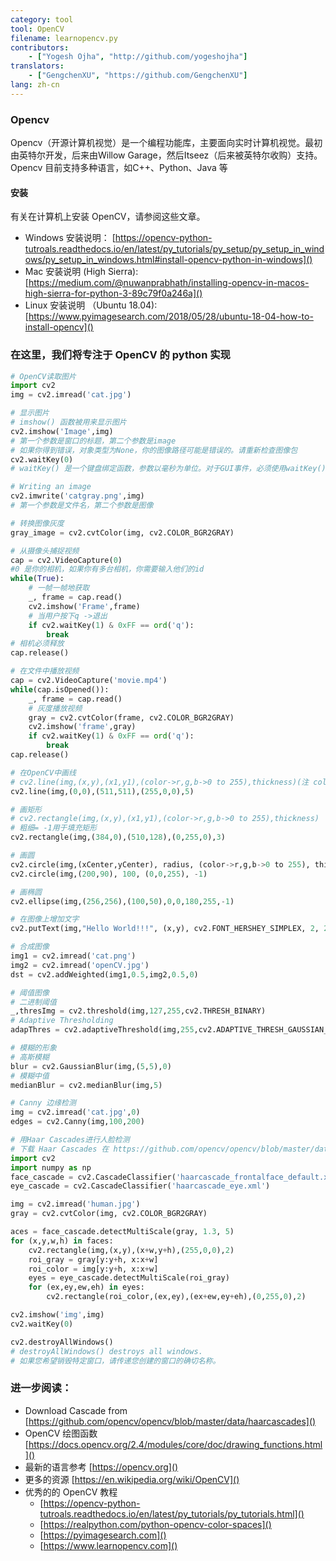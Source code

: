 ```yaml
---
category: tool
tool: OpenCV
filename: learnopencv.py
contributors:
    - ["Yogesh Ojha", "http://github.com/yogeshojha"]
translators:
    - ["GengchenXU", "https://github.com/GengchenXU"]
lang: zh-cn
---
```

### Opencv

Opencv（开源计算机视觉）是一个编程功能库，主要面向实时计算机视觉。最初由英特尔开发，后来由Willow Garage，然后Itseez（后来被英特尔收购）支持。Opencv 目前支持多种语言，如C++、Python、Java 等

#### 安装
有关在计算机上安装 OpenCV，请参阅这些文章。

* Windows 安装说明： [https://opencv-python-tutroals.readthedocs.io/en/latest/py_tutorials/py_setup/py_setup_in_windows/py_setup_in_windows.html#install-opencv-python-in-windows]()
* Mac 安装说明 (High Sierra): [https://medium.com/@nuwanprabhath/installing-opencv-in-macos-high-sierra-for-python-3-89c79f0a246a]()
* Linux 安装说明 （Ubuntu 18.04): [https://www.pyimagesearch.com/2018/05/28/ubuntu-18-04-how-to-install-opencv]()

### 在这里，我们将专注于 OpenCV 的 python 实现

```python
# OpenCV读取图片
import cv2
img = cv2.imread('cat.jpg')

# 显示图片
# imshow() 函数被用来显示图片
cv2.imshow('Image',img)
# 第一个参数是窗口的标题，第二个参数是image
# 如果你得到错误，对象类型为None，你的图像路径可能是错误的。请重新检查图像包
cv2.waitKey(0)
# waitKey() 是一个键盘绑定函数，参数以毫秒为单位。对于GUI事件，必须使用waitKey()函数。

# Writing an image
cv2.imwrite('catgray.png',img)
# 第一个参数是文件名，第二个参数是图像

# 转换图像灰度
gray_image = cv2.cvtColor(img, cv2.COLOR_BGR2GRAY)

# 从摄像头捕捉视频
cap = cv2.VideoCapture(0)
#0 是你的相机，如果你有多台相机，你需要输入他们的id
while(True):
    # 一帧一帧地获取
    _, frame = cap.read()
    cv2.imshow('Frame',frame)
    # 当用户按下q ->退出
    if cv2.waitKey(1) & 0xFF == ord('q'):
        break
# 相机必须释放
cap.release()

# 在文件中播放视频
cap = cv2.VideoCapture('movie.mp4')
while(cap.isOpened()):
    _, frame = cap.read()
    # 灰度播放视频
    gray = cv2.cvtColor(frame, cv2.COLOR_BGR2GRAY)
    cv2.imshow('frame',gray)
    if cv2.waitKey(1) & 0xFF == ord('q'):
        break
cap.release()

# 在OpenCV中画线
# cv2.line(img,(x,y),(x1,y1),(color->r,g,b->0 to 255),thickness)(注 color颜色rgb参数 thickness粗细)
cv2.line(img,(0,0),(511,511),(255,0,0),5)

# 画矩形
# cv2.rectangle(img,(x,y),(x1,y1),(color->r,g,b->0 to 255),thickness)
# 粗细= -1用于填充矩形
cv2.rectangle(img,(384,0),(510,128),(0,255,0),3)

# 画圆
cv2.circle(img,(xCenter,yCenter), radius, (color->r,g,b->0 to 255), thickness)
cv2.circle(img,(200,90), 100, (0,0,255), -1)

# 画椭圆
cv2.ellipse(img,(256,256),(100,50),0,0,180,255,-1)

# 在图像上增加文字
cv2.putText(img,"Hello World!!!", (x,y), cv2.FONT_HERSHEY_SIMPLEX, 2, 255)

# 合成图像
img1 = cv2.imread('cat.png')
img2 = cv2.imread('openCV.jpg')
dst = cv2.addWeighted(img1,0.5,img2,0.5,0)

# 阈值图像
# 二进制阈值
_,thresImg = cv2.threshold(img,127,255,cv2.THRESH_BINARY)
# Adaptive Thresholding
adapThres = cv2.adaptiveThreshold(img,255,cv2.ADAPTIVE_THRESH_GAUSSIAN_C, cv2.THRESH_BINARY,11,2)

# 模糊的形象
# 高斯模糊
blur = cv2.GaussianBlur(img,(5,5),0)
# 模糊中值
medianBlur = cv2.medianBlur(img,5)

# Canny 边缘检测
img = cv2.imread('cat.jpg',0)
edges = cv2.Canny(img,100,200)

# 用Haar Cascades进行人脸检测
# 下载 Haar Cascades 在 https://github.com/opencv/opencv/blob/master/data/haarcascades/
import cv2
import numpy as np
face_cascade = cv2.CascadeClassifier('haarcascade_frontalface_default.xml')
eye_cascade = cv2.CascadeClassifier('haarcascade_eye.xml')

img = cv2.imread('human.jpg')
gray = cv2.cvtColor(img, cv2.COLOR_BGR2GRAY)

aces = face_cascade.detectMultiScale(gray, 1.3, 5)
for (x,y,w,h) in faces:
    cv2.rectangle(img,(x,y),(x+w,y+h),(255,0,0),2)
    roi_gray = gray[y:y+h, x:x+w]
    roi_color = img[y:y+h, x:x+w]
    eyes = eye_cascade.detectMultiScale(roi_gray)
    for (ex,ey,ew,eh) in eyes:
        cv2.rectangle(roi_color,(ex,ey),(ex+ew,ey+eh),(0,255,0),2)

cv2.imshow('img',img)
cv2.waitKey(0)

cv2.destroyAllWindows()
# destroyAllWindows() destroys all windows. 
# 如果您希望销毁特定窗口，请传递您创建的窗口的确切名称。
```

### 进一步阅读：

* Download Cascade from [https://github.com/opencv/opencv/blob/master/data/haarcascades]()
* OpenCV 绘图函数 [https://docs.opencv.org/2.4/modules/core/doc/drawing_functions.html]()
* 最新的语言参考 [https://opencv.org]()
* 更多的资源 [https://en.wikipedia.org/wiki/OpenCV]()
* 优秀的的 OpenCV 教程
    * [https://opencv-python-tutroals.readthedocs.io/en/latest/py_tutorials/py_tutorials.html]()
    * [https://realpython.com/python-opencv-color-spaces]()
    * [https://pyimagesearch.com]()
    * [https://www.learnopencv.com]()

